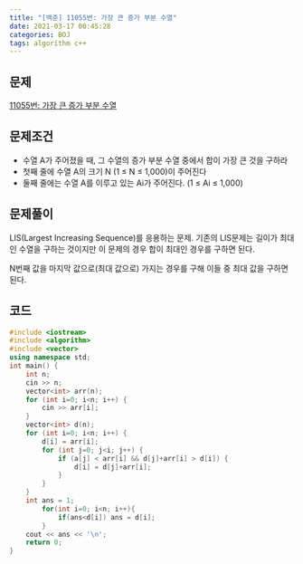 ```yaml
---
title: "[백준] 11055번: 가장 큰 증가 부분 수열"
date: 2021-03-17 00:45:28
categories: BOJ
tags: algorithm c++ 
---
```

## 문제

[11055번: 가장 큰 증가 부분 수열](https://www.acmicpc.net/problem/11055)

## 문제조건

- 수열 A가 주어졌을 때, 그 수열의 증가 부분 수열 중에서 합이 가장 큰 것을 구하라
- 첫째 줄에 수열 A의 크기 N (1 ≤ N ≤ 1,000)이 주어진다
- 둘째 줄에는 수열 A를 이루고 있는 Ai가 주어진다. (1 ≤ Ai ≤ 1,000)

## 문제풀이

LIS(Largest Increasing Sequence)를 응용하는 문제. 기존의 LIS문제는 길이가 최대인 수열을 구하는 것이지만 이 문제의 경우 합이 최대인 경우를 구하면 된다.

N번째 값을 마지막 값으로(최대 값으로) 가지는 경우를 구해 이들 중 최대 값을 구하면 된다.

## 코드

```cpp
#include <iostream>
#include <algorithm>
#include <vector>
using namespace std;
int main() {
    int n;
    cin >> n;
    vector<int> arr(n);
    for (int i=0; i<n; i++) {
        cin >> arr[i];
    }
    vector<int> d(n);
    for (int i=0; i<n; i++) {
        d[i] = arr[i];
        for (int j=0; j<i; j++) {
            if (a[j] < arr[i] && d[j]+arr[i] > d[i]) {
                d[i] = d[j]+arr[i];
            }
        }
    }
    int ans = 1;
		for(int i=0; i<n; i++){
			if(ans<d[i]) ans = d[i];
		}
    cout << ans << '\n';
    return 0;
}
```

